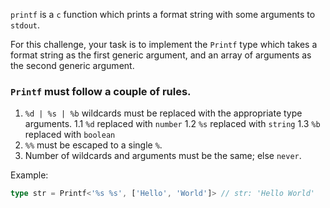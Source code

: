 `printf` is a `c` function which prints a format string with some arguments to `stdout`. 

For this challenge, your task is to implement the `Printf` type which takes a format string as the first generic argument, and an array of arguments as the second generic argument.

### `Printf` must follow a couple of rules.

1. `%d | %s | %b` wildcards must be replaced with the appropriate type arguments.
1.1 `%d` replaced with `number`
1.2 `%s` replaced with `string`
1.3 `%b` replaced with `boolean`
3. `%%`  must be escaped to a single `%`.
4. Number of wildcards and arguments must be the same; else `never`.

Example:
```ts
type str = Printf<'%s %s', ['Hello', 'World']> // str: 'Hello World'
```
